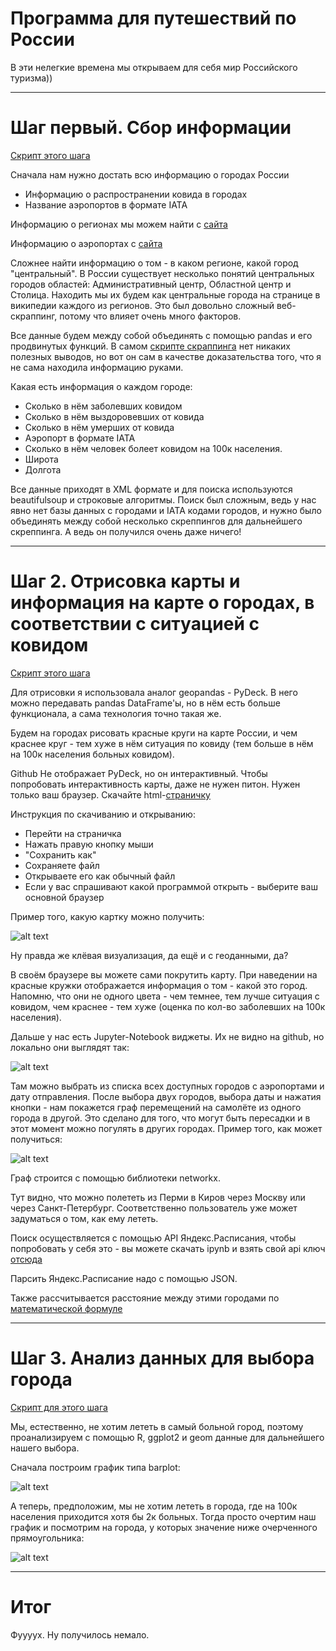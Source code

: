 # Программа для путешествий по России
В эти нелегкие времена мы открываем для себя мир Российского туризма))

---

# Шаг первый. Сбор информации

[Скрипт этого шага](src/scrapping.ipynb)

Сначала нам нужно достать всю информацию о городах России

* Информацию о распространении ковида в городах
* Название аэропортов в формате IATA

Информацию о регионах мы можем найти с [сайта](https://www.bbc.com/russian/features-51979104)

Информацию о аэропортах с [сайта](https://aviateka.su/kody-aeroportov-iata-icao-rf)

Сложнее найти информацию о том - в каком регионе, какой город "центральный". В России существует несколько понятий центральных городов областей: Административный центр, Областной центр и Столица. Находить мы их будем как центральные города на странице в википедии каждого из регионов. Это был довольно сложный веб-скраппинг, потому что влияет очень много факторов.

Все данные будем между собой объединять с помощью pandas и его продвинутых функций. В самом [скрипте скраппинга](src/scrapping.ipynb) нет никаких полезных выводов, но вот он сам в качестве доказательства того, что я не сама находила информацию руками.

Какая есть информация о каждом городе:

* Сколько в нём заболевших ковидом
* Сколько в нём выздоровевших от ковида
* Сколько в нём умерших от ковида
* Аэропорт в формате IATA
* Сколько в нём человек болеет ковидом на 100к населения.
* Широта
* Долгота

Все данные приходят в XML формате и для поиска используются beautifulsoup и строковые алгоритмы. Поиск был сложным, ведь у нас явно нет базы данных с городами и IATA кодами городов, и нужно было объединять между собой несколько скреппингов для дальнейшего скреппинга. А ведь он получился очень даже ничего!

---

# Шаг 2. Отрисовка карты и информация на карте о городах, в соответствии с ситуацией с ковидом

[Скрипт этого шага](src/maps_find_tickets.ipynb)

Для отрисовки я использовала аналог geopandas - PyDeck. В него можно передавать pandas DataFrame'ы, но в нём есть больше функционала, а сама технология точно такая же.

Будем на городах рисовать красные круги на карте России, и чем краснее круг - тем хуже в нём ситуация по ковиду (тем больше в нём на 100к населения больных ковидом).

Github Не отображает PyDeck, но он интерактивный. Чтобы попробовать интерактивность карты, даже не нужен питон. Нужен только ваш браузер. Скачайте html-[страничку](https://raw.githubusercontent.com/Lmes21607/russia_traveler/main/src/map.html)

Инструкция по скачиванию и открыванию:

* Перейти на страничка
* Нажать правую кнопку мыши
* "Сохранить как"
* Сохраняете файл
* Открываете его как обычный файл
* Если у вас спрашивают какой программой открыть - выберите ваш основной браузер

Пример того, какую картку можно получить:

![alt text](src/map1.PNG)

Ну правда же клёвая визуализация, да ещё и с геоданными, да?

В своём браузере вы можете сами покрутить карту. При наведении на красные кружки отображается информация о том - какой это город. Напомню, что они не одного цвета - чем темнее, тем лучше ситуация с ковидом, чем краснее - тем хуже (оценка по кол-во заболевших на 100к населения).

Дальше у нас есть Jupyter-Notebook виджеты. Их не видно на github, но локально они выглядят так:

![alt text](src/wid.PNG)

Там можно выбрать из списка всех доступных городов с аэропортами и дату отправления. После выбора двух городов, выбора даты и нажатия кнопки - нам покажется граф перемещений на самолёте из одного города в другой. Это сделано для того, что могут быть пересадки и в этот момент можно погулять в других городах. Пример того, как может получиться:

![alt text](src/find.PNG)

Граф строится с помощью библиотеки networkx.

Тут видно, что можно полететь из Перми в Киров через Москву или через Санкт-Петербург. Соответственно пользователь уже может задуматься о том, как ему лететь.

Поиск осуществляется с помощью API Яндекс.Расписания, чтобы попробовать у себя это - вы можете скачать ipynb и взять свой api ключ [отсюда](https://developer.tech.yandex.ru/)

Парсить Яндекс.Расписание надо с помощью JSON.

Также рассчитывается расстояние между этими городами по [математической формуле](https://ru.wikipedia.org/wiki/%D0%9E%D1%80%D1%82%D0%BE%D0%B4%D1%80%D0%BE%D0%BC%D0%B8%D1%8F)

---

# Шаг 3. Анализ данных для выбора города

[Скрипт для этого шага](src/script.r)

Мы, естественно, не хотим лететь в самый больной город, поэтому проанализируем с помощью R, ggplot2 и geom данные для дальнейшего нашего выбора.

Сначала построим график типа barplot:

![alt text](src/per100t.png)

А теперь, предположим, мы не хотим лететь в города, где на 100к населения приходится хотя бы 2к больных. Тогда просто очертим наш график и посмотрим на города, у которых значение ниже очерченного прямоугольника:

![alt text](src/per100t_and_leq_2000.png)

---

# Итог

Фуууух. Ну получилось немало.
